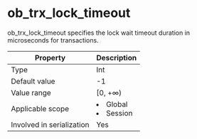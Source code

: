 # ob_trx_lock_timeout

ob_trx_lock_timeout specifies the lock wait timeout duration in microseconds for transactions.

| **Property** | **Description** |
|---------|------------------------------------------------------------------------------------------------------------|
| Type | Int |
| Default value | -1 |
| Value range | \[0, +∞) |
| Applicable scope | <li> Global   <li> Session |
| Involved in serialization | Yes |

